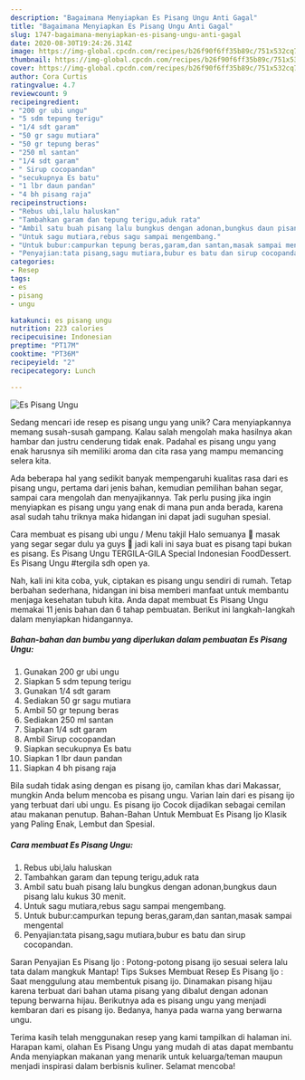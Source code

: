 ```yaml
---
description: "Bagaimana Menyiapkan Es Pisang Ungu Anti Gagal"
title: "Bagaimana Menyiapkan Es Pisang Ungu Anti Gagal"
slug: 1747-bagaimana-menyiapkan-es-pisang-ungu-anti-gagal
date: 2020-08-30T19:24:26.314Z
image: https://img-global.cpcdn.com/recipes/b26f90f6ff35b89c/751x532cq70/es-pisang-ungu-foto-resep-utama.jpg
thumbnail: https://img-global.cpcdn.com/recipes/b26f90f6ff35b89c/751x532cq70/es-pisang-ungu-foto-resep-utama.jpg
cover: https://img-global.cpcdn.com/recipes/b26f90f6ff35b89c/751x532cq70/es-pisang-ungu-foto-resep-utama.jpg
author: Cora Curtis
ratingvalue: 4.7
reviewcount: 9
recipeingredient:
- "200 gr ubi ungu"
- "5 sdm tepung terigu"
- "1/4 sdt garam"
- "50 gr sagu mutiara"
- "50 gr tepung beras"
- "250 ml santan"
- "1/4 sdt garam"
- " Sirup cocopandan"
- "secukupnya Es batu"
- "1 lbr daun pandan"
- "4 bh pisang raja"
recipeinstructions:
- "Rebus ubi,lalu haluskan"
- "Tambahkan garam dan tepung terigu,aduk rata"
- "Ambil satu buah pisang lalu bungkus dengan adonan,bungkus daun pisang lalu kukus 30 menit."
- "Untuk sagu mutiara,rebus sagu sampai mengembang."
- "Untuk bubur:campurkan tepung beras,garam,dan santan,masak sampai mengental"
- "Penyajian:tata pisang,sagu mutiara,bubur es batu dan sirup cocopandan."
categories:
- Resep
tags:
- es
- pisang
- ungu

katakunci: es pisang ungu 
nutrition: 223 calories
recipecuisine: Indonesian
preptime: "PT17M"
cooktime: "PT36M"
recipeyield: "2"
recipecategory: Lunch

---
```



![Es Pisang Ungu](https://img-global.cpcdn.com/recipes/b26f90f6ff35b89c/751x532cq70/es-pisang-ungu-foto-resep-utama.jpg)

Sedang mencari ide resep es pisang ungu yang unik? Cara menyiapkannya memang susah-susah gampang. Kalau salah mengolah maka hasilnya akan hambar dan justru cenderung tidak enak. Padahal es pisang ungu yang enak harusnya sih memiliki aroma dan cita rasa yang mampu memancing selera kita.

Ada beberapa hal yang sedikit banyak mempengaruhi kualitas rasa dari es pisang ungu, pertama dari jenis bahan, kemudian pemilihan bahan segar, sampai cara mengolah dan menyajikannya. Tak perlu pusing jika ingin menyiapkan es pisang ungu yang enak di mana pun anda berada, karena asal sudah tahu triknya maka hidangan ini dapat jadi suguhan spesial.

Cara membuat es pisang ubi ungu / Menu takjil Halo semuanya 🤗 masak yang segar segar dulu ya guys 😬 jadi kali ini saya buat es pisang tapi bukan es pisang. Es Pisang Ungu TERGILA-GILA Special Indonesian FoodDessert. Es Pisang Ungu #tergila sdh open ya.


Nah, kali ini kita coba, yuk, ciptakan es pisang ungu sendiri di rumah. Tetap berbahan sederhana, hidangan ini bisa memberi manfaat untuk membantu menjaga kesehatan tubuh kita. Anda dapat membuat Es Pisang Ungu memakai 11 jenis bahan dan 6 tahap pembuatan. Berikut ini langkah-langkah dalam menyiapkan hidangannya.

<!--inarticleads1-->

##### Bahan-bahan dan bumbu yang diperlukan dalam pembuatan Es Pisang Ungu:

1. Gunakan 200 gr ubi ungu
1. Siapkan 5 sdm tepung terigu
1. Gunakan 1/4 sdt garam
1. Sediakan 50 gr sagu mutiara
1. Ambil 50 gr tepung beras
1. Sediakan 250 ml santan
1. Siapkan 1/4 sdt garam
1. Ambil  Sirup cocopandan
1. Siapkan secukupnya Es batu
1. Siapkan 1 lbr daun pandan
1. Siapkan 4 bh pisang raja


Bila sudah tidak asing dengan es pisang ijo, camilan khas dari Makassar, mungkin Anda belum mencoba es pisang ungu. Varian lain dari es pisang ijo yang terbuat dari ubi ungu. Es pisang ijo Cocok dijadikan sebagai cemilan atau makanan penutup. Bahan-Bahan Untuk Membuat Es Pisang Ijo Klasik yang Paling Enak, Lembut dan Spesial. 

<!--inarticleads2-->

##### Cara membuat Es Pisang Ungu:

1. Rebus ubi,lalu haluskan
1. Tambahkan garam dan tepung terigu,aduk rata
1. Ambil satu buah pisang lalu bungkus dengan adonan,bungkus daun pisang lalu kukus 30 menit.
1. Untuk sagu mutiara,rebus sagu sampai mengembang.
1. Untuk bubur:campurkan tepung beras,garam,dan santan,masak sampai mengental
1. Penyajian:tata pisang,sagu mutiara,bubur es batu dan sirup cocopandan.


Saran Penyajian Es Pisang Ijo : Potong-potong pisang ijo sesuai selera lalu tata dalam mangkuk Mantap! Tips Sukses Membuat Resep Es Pisang Ijo : Saat menggulung atau membentuk pisang ijo. Dinamakan pisang hijau karena terbuat dari bahan utama pisang yang dibalut dengan adonan tepung berwarna hijau. Berikutnya ada es pisang ungu yang menjadi kembaran dari es pisang ijo. Bedanya, hanya pada warna yang berwarna ungu. 

Terima kasih telah menggunakan resep yang kami tampilkan di halaman ini. Harapan kami, olahan Es Pisang Ungu yang mudah di atas dapat membantu Anda menyiapkan makanan yang menarik untuk keluarga/teman maupun menjadi inspirasi dalam berbisnis kuliner. Selamat mencoba!
